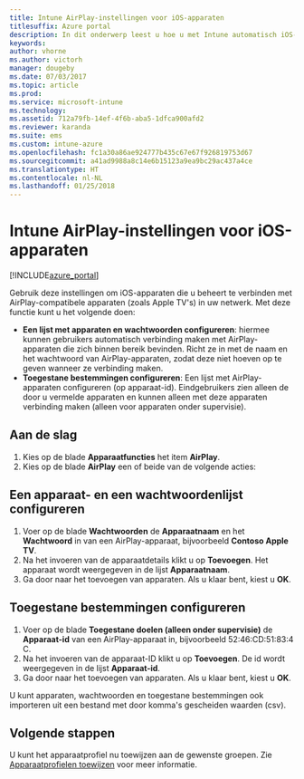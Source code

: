```yaml
---
title: Intune AirPlay-instellingen voor iOS-apparaten
titlesuffix: Azure portal
description: In dit onderwerp leest u hoe u met Intune automatisch iOS-apparaten kunt verbinden met AirPlay- compatibele apparaten.
keywords: 
author: vhorne
ms.author: victorh
manager: dougeby
ms.date: 07/03/2017
ms.topic: article
ms.prod: 
ms.service: microsoft-intune
ms.technology: 
ms.assetid: 712a79fb-14ef-4f6b-aba5-1dfca900afd2
ms.reviewer: karanda
ms.suite: ems
ms.custom: intune-azure
ms.openlocfilehash: fc1a30a86ae924777b435c67e67f926819753d67
ms.sourcegitcommit: a41ad9988a8c14e6b15123a9ea9bc29ac437a4ce
ms.translationtype: HT
ms.contentlocale: nl-NL
ms.lasthandoff: 01/25/2018
---
```

# <a name="intune-airplay-settings-for-ios-devices"></a>Intune AirPlay-instellingen voor iOS-apparaten

[!INCLUDE[azure_portal](./includes/azure_portal.md)]

Gebruik deze instellingen om iOS-apparaten die u beheert te verbinden met AirPlay-compatibele apparaten (zoals Apple TV's) in uw netwerk.
Met deze functie kunt u het volgende doen:

- **Een lijst met apparaten en wachtwoorden configureren**: hiermee kunnen gebruikers automatisch verbinding maken met AirPlay-apparaten die zich binnen bereik bevinden. Richt ze in met de naam en het wachtwoord van AirPlay-apparaten, zodat deze niet hoeven op te geven wanneer ze verbinding maken.
- **Toegestane bestemmingen configureren**: Een lijst met AirPlay-apparaten configureren (op apparaat-id). Eindgebruikers zien alleen de door u vermelde apparaten en kunnen alleen met deze apparaten verbinding maken (alleen voor apparaten onder supervisie).

## <a name="get-started"></a>Aan de slag

1. Kies op de blade **Apparaatfuncties** het item **AirPlay**.
2. Kies op de blade **AirPlay** een of beide van de volgende acties:

## <a name="configure-a-device-and-password-list"></a>Een apparaat- en een wachtwoordenlijst configureren

1. Voer op de blade **Wachtwoorden** de **Apparaatnaam** en het **Wachtwoord** in van een AirPlay-apparaat, bijvoorbeeld **Contoso Apple TV**.
2. Na het invoeren van de apparaatdetails klikt u op **Toevoegen**. Het apparaat wordt weergegeven in de lijst **Apparaatnaam**.
3. Ga door naar het toevoegen van apparaten. Als u klaar bent, kiest u **OK**.


## <a name="configure-allowed-destinations"></a>Toegestane bestemmingen configureren

1. Voer op de blade **Toegestane doelen (alleen onder supervisie)** de **Apparaat-id** van een AirPlay-apparaat in, bijvoorbeeld 52:46:CD:51:83:4 C.
2. Na het invoeren van de apparaat-ID klikt u op **Toevoegen**. De id wordt weergegeven in de lijst **Apparaat-id**.
3. Ga door naar het toevoegen van apparaten. Als u klaar bent, kiest u **OK**.

U kunt apparaten, wachtwoorden en toegestane bestemmingen ook importeren uit een bestand met door komma's gescheiden waarden (csv).


## <a name="next-steps"></a>Volgende stappen

U kunt het apparaatprofiel nu toewijzen aan de gewenste groepen. Zie [Apparaatprofielen toewijzen](device-profile-assign.md) voor meer informatie.

